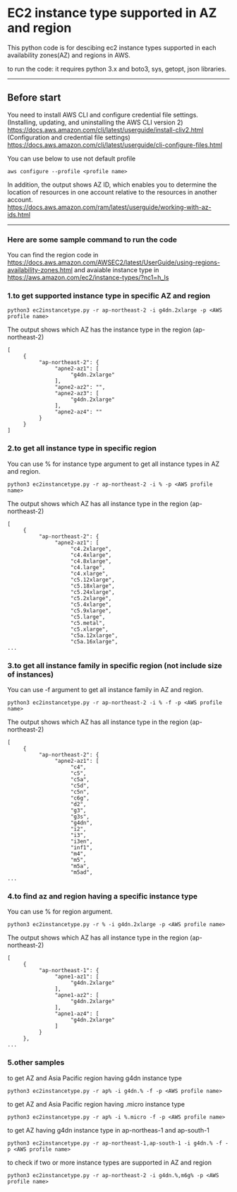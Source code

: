 # EC2 instance type supported in AZ and region

This python code is for descibing ec2 instance types supported in each availability zones(AZ) and regions in AWS. 

to run the code: it requires python 3.x and boto3, sys, getopt, json libraries.

---

## Before start
You need to install AWS CLI and configure credential file settings.  
(Installing, updating, and uninstalling the AWS CLI version 2) https://docs.aws.amazon.com/cli/latest/userguide/install-cliv2.html  
(Configuration and credential file settings) https://docs.aws.amazon.com/cli/latest/userguide/cli-configure-files.html  

You can use below to use not default profile  
```console
aws configure --profile <profile name>
```

In addition, the output shows AZ ID, which enables you to determine the location of resources in one account relative to the resources in another account.  
https://docs.aws.amazon.com/ram/latest/userguide/working-with-az-ids.html   

---

### Here are some sample command to run the code

You can find the region code in https://docs.aws.amazon.com/AWSEC2/latest/UserGuide/using-regions-availability-zones.html 
and avaiable instance type in https://aws.amazon.com/ec2/instance-types/?nc1=h_ls



### 1.to get supported instance type in specific AZ and region
```console
python3 ec2instancetype.py -r ap-northeast-2 -i g4dn.2xlarge -p <AWS profile name>
```
The output shows which AZ has the instance type in the region (ap-northeast-2)
```console
[
     {
          "ap-northeast-2": {
               "apne2-az1": [
                    "g4dn.2xlarge"
               ],
               "apne2-az2": "",
               "apne2-az3": [
                    "g4dn.2xlarge"
               ],
               "apne2-az4": ""
          }
     }
]
```

### 2.to get all instance type in specific region
You can use % for instance type argument to get all instance types in AZ and region.
```console
python3 ec2instancetype.py -r ap-northeast-2 -i % -p <AWS profile name>
```
The output shows which AZ has all instance type in the region (ap-northeast-2)
```console
[
     {
          "ap-northeast-2": {
               "apne2-az1": [
                    "c4.2xlarge",
                    "c4.4xlarge",
                    "c4.8xlarge",
                    "c4.large",
                    "c4.xlarge",
                    "c5.12xlarge",
                    "c5.18xlarge",
                    "c5.24xlarge",
                    "c5.2xlarge",
                    "c5.4xlarge",
                    "c5.9xlarge",
                    "c5.large",
                    "c5.metal",
                    "c5.xlarge",
                    "c5a.12xlarge",
                    "c5a.16xlarge",
...
```

### 3.to get all instance family in specific region (not include size of instances)
You can use -f argument to get all instance family in AZ and region.
```console
python3 ec2instancetype.py -r ap-northeast-2 -i % -f -p <AWS profile name>
```
The output shows which AZ has all instance type in the region (ap-northeast-2)
```console
[
     {
          "ap-northeast-2": {
               "apne2-az1": [
                    "c4",
                    "c5",
                    "c5a",
                    "c5d",
                    "c5n",
                    "c6g",
                    "d2",
                    "g3",
                    "g3s",
                    "g4dn",
                    "i2",
                    "i3",
                    "i3en",
                    "inf1",
                    "m4",
                    "m5",
                    "m5a",
                    "m5ad",
...
```

### 4.to find az and region having a specific instance type
You can use % for region argument.
```console
python3 ec2instancetype.py -r % -i g4dn.2xlarge -p <AWS profile name>
```
The output shows which AZ has all instance type in the region (ap-northeast-2)
```console
[
     {
          "ap-northeast-1": {
               "apne1-az1": [
                    "g4dn.2xlarge"
               ],
               "apne1-az2": [
                    "g4dn.2xlarge"
               ],
               "apne1-az4": [
                    "g4dn.2xlarge"
               ]
          }
     },
...
```
### 5.other samples
to get AZ and Asia Pacific region having g4dn instance type 
```console
python3 ec2instancetype.py -r ap% -i g4dn.% -f -p <AWS profile name>
```
to get AZ and Asia Pacific region having .micro instance type 
```console
python3 ec2instancetype.py -r ap% -i %.micro -f -p <AWS profile name>
```
to get AZ having g4dn instance type in ap-northeas-1 and ap-south-1 
```console
python3 ec2instancetype.py -r ap-northeast-1,ap-south-1 -i g4dn.% -f -p <AWS profile name>
```
to check if two or more instance types are supported in AZ and region  
```console
python3 ec2instancetype.py -r ap-northeast-2 -i g4dn.%,m6g% -p <AWS profile name>
```
